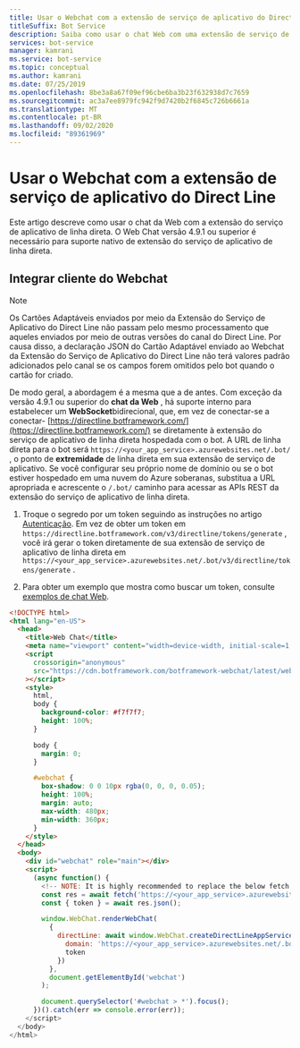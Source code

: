 ```yaml
---
title: Usar o Webchat com a extensão de serviço de aplicativo do Direct Line
titleSuffix: Bot Service
description: Saiba como usar o chat Web com uma extensão de serviço de aplicativo de linha direta. Exiba o código que mostra como configurar uma URL de linha direta para um bot e obter um token.
services: bot-service
manager: kamrani
ms.service: bot-service
ms.topic: conceptual
ms.author: kamrani
ms.date: 07/25/2019
ms.openlocfilehash: 8be3a8a67f09ef96cbe6ba3b23f632938d7c7659
ms.sourcegitcommit: ac3a7ee8979fc942f9d7420b2f6845c726b6661a
ms.translationtype: MT
ms.contentlocale: pt-BR
ms.lasthandoff: 09/02/2020
ms.locfileid: "89361969"
---
```

# <a name="use-web-chat-with-the-direct-line-app-service-extension"></a>Usar o Webchat com a extensão de serviço de aplicativo do Direct Line

Este artigo descreve como usar o chat da Web com a extensão do serviço de aplicativo de linha direta. O Web Chat versão 4.9.1 ou superior é necessário para suporte nativo de extensão do serviço de aplicativo de linha direta.

## <a name="integrate-web-chat-client"></a>Integrar cliente do Webchat

> [!NOTE]
> Os Cartões Adaptáveis enviados por meio da Extensão do Serviço de Aplicativo do Direct Line não passam pelo mesmo processamento que aqueles enviados por meio de outras versões do canal do Direct Line. Por causa disso, a declaração JSON do Cartão Adaptável enviado ao Webchat da Extensão do Serviço de Aplicativo do Direct Line não terá valores padrão adicionados pelo canal se os campos forem omitidos pelo bot quando o cartão for criado.

De modo geral, a abordagem é a mesma que a de antes. Com exceção da versão 4.9.1 ou superior do **chat da Web** , há suporte interno para estabelecer um **WebSocket**bidirecional, que, em vez de conectar-se a conectar- [https://directline.botframework.com/](https://directline.botframework.com/) se diretamente à extensão do serviço de aplicativo de linha direta hospedada com o bot.
A URL de linha direta para o bot será `https://<your_app_service>.azurewebsites.net/.bot/` , o ponto de **extremidade** de linha direta em sua extensão de serviço de aplicativo.
Se você configurar seu próprio nome de domínio ou se o bot estiver hospedado em uma nuvem do Azure soberanas, substitua a URL apropriada e acrescente o `/.bot/` caminho para acessar as APIs REST da extensão do serviço de aplicativo de linha direta.

1. Troque o segredo por um token seguindo as instruções no artigo [Autenticação](https://docs.microsoft.com/azure/bot-service/rest-api/bot-framework-rest-direct-line-3-0-authentication?view=azure-bot-service-4.0). Em vez de obter um token em `https://directline.botframework.com/v3/directline/tokens/generate` , você irá gerar o token diretamente de sua extensão de serviço de aplicativo de linha direta em  `https://<your_app_service>.azurewebsites.net/.bot/v3/directline/tokens/generate` .

1. Para obter um exemplo que mostra como buscar um token, consulte [exemplos de chat Web](https://github.com/microsoft/BotFramework-WebChat/tree/master/samples/01.getting-started/i.protocol-direct-line-app-service-extension).

```html
<!DOCTYPE html>
<html lang="en-US">
  <head>
    <title>Web Chat</title>
    <meta name="viewport" content="width=device-width, initial-scale=1.0" />
    <script
      crossorigin="anonymous"
      src="https://cdn.botframework.com/botframework-webchat/latest/webchat-minimal.js"
    ></script>
    <style>
      html,
      body {
        background-color: #f7f7f7;
        height: 100%;
      }

      body {
        margin: 0;
      }

      #webchat {
        box-shadow: 0 0 10px rgba(0, 0, 0, 0.05);
        height: 100%;
        margin: auto;
        max-width: 480px;
        min-width: 360px;
      }
    </style>
  </head>
  <body>
    <div id="webchat" role="main"></div>
    <script>
      (async function() {
        <!-- NOTE: It is highly recommended to replace the below fetch with a call to your own token service as described in step 2 above, and to avoid exposing your channel secret in client side code. -->
        const res = await fetch('https://<your_app_service>.azurewebsites.net/.bot/v3/directline/tokens/generate', { method: 'POST', Headers:{'Authorization':'Bearer ' + '<Your Bot's Direct Line channel secret>'}});
        const { token } = await res.json();

        window.WebChat.renderWebChat(
          {
            directLine: await window.WebChat.createDirectLineAppServiceExtension({
              domain: 'https://<your_app_service>.azurewebsites.net/.bot/v3/directline',
              token
            })
          },
          document.getElementById('webchat')
        );

        document.querySelector('#webchat > *').focus();
      })().catch(err => console.error(err));
    </script>
  </body>
</html>

```
